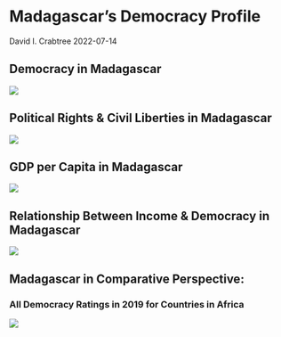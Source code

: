 Madagascar’s Democracy Profile
================
David I. Crabtree
2022-07-14

## Democracy in Madagascar

![](C:\Users\David\Desktop\PROGRA~1\FILESA~1\CFSS\hw06\reports\MADAGA~1/figure-gfm/Demscore-1.png)<!-- -->

## Political Rights & Civil Liberties in Madagascar

![](C:\Users\David\Desktop\PROGRA~1\FILESA~1\CFSS\hw06\reports\MADAGA~1/figure-gfm/Political%20Rights%20&%20Civil%20Libs-1.png)<!-- -->

## GDP per Capita in Madagascar

![](C:\Users\David\Desktop\PROGRA~1\FILESA~1\CFSS\hw06\reports\MADAGA~1/figure-gfm/GDP%20per%20Capita-1.png)<!-- -->

## Relationship Between Income & Democracy in Madagascar

![](C:\Users\David\Desktop\PROGRA~1\FILESA~1\CFSS\hw06\reports\MADAGA~1/figure-gfm/Income%20&%20Dem-1.png)<!-- -->

## Madagascar in Comparative Perspective:

### All Democracy Ratings in 2019 for Countries in Africa

![](C:\Users\David\Desktop\PROGRA~1\FILESA~1\CFSS\hw06\reports\MADAGA~1/figure-gfm/Democracy%20in%20Comparative%20Perspective-1.png)<!-- -->
